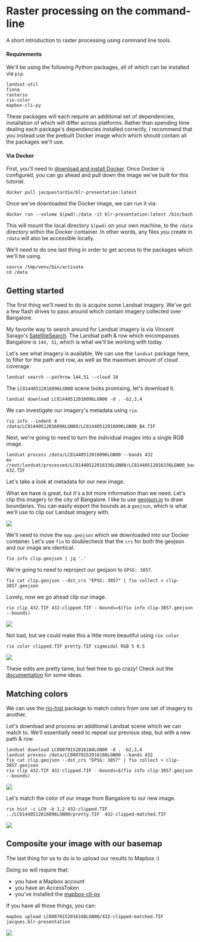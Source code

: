 
Raster processing on the command-line
=====================================

A short introduction to raster processing using command line tools.

#### Requirements

We'll be using the following Python packages, all of which can be installed via `pip`.

```
landsat-util 
fiona 
rasterio 
rio-color 
mapbox-cli-py
```

These packages will each require an additional set of dependencies, installation of which will differ across platforms. Rather than spending time dealing each package's dependencies installed correctly, I recommend that you instead use the prebuilt Docker image which which should contain all the packages we'll use.

#### Via Docker

First, you'll need to [download and install Docker](https://www.docker.com/products/overview). Once Docker is configured, you can go ahead and pull down the image we've built for this tutorial.

```
docker pull jacquestardie/blr-presentation:latest
```

Once we've downloaded the Docker image, we can run it via:

```
docker run --volume $(pwd):/data -it blr-presentation:latest /bin/bash
```

This will mount the local directory `$(pwd)` on your own machine, to the `/data` directory within the Docker container. In other words, any files you create in `/data` will also be accessible locally.

We'll need to do one last thing in order to get access to the packages which we'll be using.

```
source /tmp/venv/bin/activate
cd /data
```

Getting started
---------------

The first thing we'll need to do is acquire some Landsat imagery. We've got a few flash drives to pass around which contain imagery collected over Bangalore.

My favorite way to search around for Landsat imagery is via Vincent Sarago's [SatelliteSearch](https://remotepixel.ca/projects/satellitesearch.html). The Landsat path & row which encompasses Bangalore is `144, 51`, which is what we'll be working with today.

Let's see what imagery is available. We can use the `landsat` package here, to filter for the path and row, as well as the maximum amount of cloud coverage.

```
landsat search --pathrow 144,51 --cloud 10
```

The `LC81440512016096LGN00` scene looks promising, let's download it.

```
landsat download LC81440512016096LGN00 -d . -b2,3,4
```

We can investigate our imagery's metadata using `rio`.

```
rio info --indent 4 /data/LC81440512016096LGN00/LC81440512016096LGN00_B4.TIF 
```

Next, we're going to need to turn the individual images into a single RGB image.

```
landsat process /data/LC81440512016096LGN00 --bands 432
mv /root/landsat/processed/LC81440512016336LGN00/LC81440512016336LGN00_bands_432.TIF 432.TIF
```

Let's take a look at metadata for our new image. 

What we have is great, but it's a bit more information than we need. Let's clip this imagery to the city of Bangalore. I like to use [geojson.io](http://geojson.io/#map=9/12.8198/77.5745) to draw boundaries. You can easily export the bounds as a `geojson`, which is what we'll use to clip our Landsat imagery with.

![](https://cldup.com/u_lkQiSU70.png)

We'll need to move the `map.geojson` which we downloaded into our Docker container. Let's use `fio` to doublecheck that the `crs` for both the geojson and our image are identical.

```
fio info clip.geojson | jq '.'
```

We're going to need to reproject our geojson to `EPSG: 3857`.

```
fio cat clip.geojson --dst_crs "EPSG: 3857" | fio collect > clip-3857.geojson
```

Lovely, now we go ahead clip our image.

```
rio clip 432.TIF 432-clipped.TIF --bounds=$(fio info clip-3857.geojson --bounds)
```

![](https://cldup.com/VujONa9Ngq.png)

Not bad, but we could make this a little more beautiful using `rio color`

```
rio color clipped.TIF pretty.TIF sigmoidal RGB 5 0.5
```

![](https://cldup.com/AVOumX2wci.png)

These edits are pretty tame, but feel free to go crazy! Check out the [documentation](https://github.com/mapbox/rio-color#command-line-interface) for some ideas.


Matching colors
---------------

We can use the [rio-hist](https://github.com/mapbox/rio-hist) package to match colors from one set of imagery to another.

Let's download and process an additional Landsat scene which we can match to. We'll essentially need to repeat our previous step, but with a new path & row.

```
landsat download LC80070152016160LGN00 -d . -b2,3,4
landsat process /data/LC80070152016160LGN00 --bands 432
fio cat clip.geojson --dst_crs "EPSG: 3857" | fio collect > clip-3857.geojson
rio clip 432.TIF 432-clipped.TIF --bounds=$(fio info clip-3857.geojson --bounds)
```

![](https://cldup.com/Dp-_eSCCKM.png)

Let's match the color of our image from Bangalore to our new image.

```
rio hist -c LCH -b 1,2 432-clipped.TIF ../LC81440512016096LGN00/pretty.TIF  432-clipped-matched.TIF
```

![](https://cldup.com/l9ZrC9WksV.png)


Composite your image with our basemap
-------------------------------------

The last thing for us to do is to upload our results to Mapbox :)

Doing so will require that:
- you have a Mapbox account
- you have an AccessToken
- you've installed the [mapbox-cli-py](https://github.com/mapbox/mapbox-cli-py)

If you have all those things, you can:

```
mapbox upload LC80070152016160LGN00/432-clipped-matched.TIF jacques.blr-presentation
```

![](https://cldup.com/J6uyayyCic.png)
